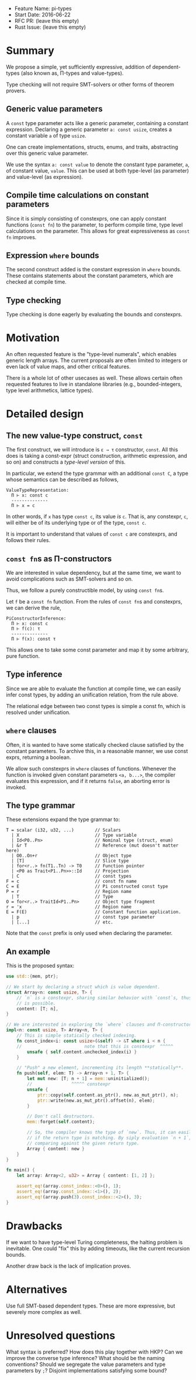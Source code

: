 - Feature Name: pi-types
- Start Date: 2016-06-22
- RFC PR: (leave this empty)
- Rust Issue: (leave this empty)

# Summary
[summary]: #summary

We propose a simple, yet sufficiently expressive, addition of dependent-types
(also known as, Π-types and value-types).

Type checking will not require SMT-solvers or other forms of theorem provers.

## Generic value parameters

A `const` type parameter acts like a generic parameter, containing a constant
expression. Declaring a generic parameter `a: const usize`, creates a constant
variable `a` of type `usize`.

One can create implementations, structs, enums, and traits, abstracting over
this generic value parameter.

We use the syntax `a: const value` to denote the constant type parameter, `a`,
of constant value, `value`.  This can be used at both type-level (as parameter)
and value-level (as expression).

## Compile time calculations on constant parameters

Since it is simply consisting of constexprs, one can apply constant functions
(`const fn`) to the parameter, to perform compile time, type level calculations
on the parameter. This allows for great expressiveness as `const fn` improves.

## Expression `where` bounds

The second construct added is the constant expression in `where` bounds. These
contains statements about the constant parameters, which are checked at compile
time.

## Type checking

Type checking is done eagerly by evaluating the bounds and constexprs.

# Motivation
[motivation]: #motivation

An often requested feature is the "type-level numerals", which enables generic
length arrays. The current proposals are often limited to integers or even lack
of value maps, and other critical features.

There is a whole lot of other usecases as well. These allows certain often
requested features to live in standalone libraries (e.g., bounded-integers,
type level arithmetics, lattice types).

# Detailed design
[design]: #detailed-design

## The new value-type construct, `const`

The first construct, we will introduce is `ε → τ` constructor, `const`. All this
does is taking a const-expr (struct construction, arithmetic expression, and so
on) and constructs a _type-level version_ of this.

In particular, we extend the type grammar with an additional `const C`, a type
whose semantics can be described as follows,

    ValueTypeRepresentation:
      Π ⊢ x: const c
      --------------
      Π ⊢ x = c

In other words, if `x` has type `const c`, its value _is_ `c`. That is, any
constexpr, `c`, will either be of its underlying type or of the type, `const
c`.

It is important to understand that values of `const c` are constexprs, and
follows their rules.

## `const fn`s as Π-constructors

We are interested in value dependency, but at the same time, we want to avoid
complications such as SMT-solvers and so on.

Thus, we follow a purely constructible model, by using `const fn`s.

Let `f` be a `const fn` function. From the rules of `const fn`s and constexprs,
we can derive the rule,

    PiConstructorInference:
      Π ⊢ x: const c
      Π ⊢ f(c): τ
      --------------
      Π ⊢ f(x): const τ

This allows one to take some const parameter and map it by some arbitrary, pure
function.

## Type inference

Since we are able to evaluate the function at compile time, we can easily infer
const types, by adding an unification relation, from the rule above.

The relational edge between two const types is simple a const fn, which is
resolved under unification.

## `where` clauses

Often, it is wanted to have some statically checked clause satisfied by the
constant parameters. To archive this, in a reasonable manner, we use const
exprs, returning a boolean.

We allow such constexprs in `where` clauses of functions. Whenever the
function is invoked given constant parameters `<a, b...>`, the compiler
evaluates this expression, and if it returns `false`, an aborting error is
invoked.

## The type grammar

These extensions expand the type grammar to:

    T = scalar (i32, u32, ...)        // Scalars
      | X                             // Type variable
      | Id<P0..Pn>                    // Nominal type (struct, enum)
      | &r T                          // Reference (mut doesn't matter here)
      | O0..On+r                      // Object type
      | [T]                           // Slice type
      | for<r..> fn(T1..Tn) -> T0     // Function pointer
      | <P0 as Trait<P1..Pn>>::Id     // Projection
      | C                             // const types
    F = c                             // const fn name
    C = E                             // Pi constructed const type
    P = r                             // Region name
      | T                             // Type
    O = for<r..> TraitId<P1..Pn>      // Object type fragment
    r = 'x                            // Region name
    E = F(E)                          // Constant function application.
      | p                             // const type parameter
      | [...]                         // etc.

Note that the `const` prefix is only used when declaring the parameter.

## An example

This is the proposed syntax:

```rust
use std::{mem, ptr};

// We start by declaring a struct which is value dependent.
struct Array<n: const usize, T> {
    // `n` is a constexpr, sharing similar behavior with `const`s, thus this
    // is possible.
    content: [T; n],
}

// We are interested in exploring the `where` clauses and Π-constructors:
impl<n: const usize, T> Array<n, T> {
    // This is simple statically checked indexing.
    fn const_index<i: const usize>(&self) -> &T where i < n {
    //                        note that this is constexpr  ^^^^^
        unsafe { self.content.unchecked_index(i) }
    }

    // "Push" a new element, incrementing its length **statically**.
    fn push(self, elem: T) -> Array<n + 1, T> {
        let mut new: [T; n + 1] = mem::uninitialized();
        //               ^^^^^ constexpr
        unsafe {
            ptr::copy(self.content.as_ptr(), new.as_mut_ptr(), n);
            ptr::write(new.as_mut_ptr().offset(n), elem);
        }

        // Don't call destructors.
        mem::forget(self.content);

        // So, the compiler knows the type of `new`. Thus, it can easily check
        // if the return type is matching. By siply evaluation `n + 1`, then
        // comparing against the given return type.
        Array { content: new }
    }
}

fn main() {
    let array: Array<2, u32> = Array { content: [1, 2] };

    assert_eq!(array.const_index::<0>(), 1);
    assert_eq!(array.const_index::<1>(), 2);
    assert_eq!(array.push(3).const_index::<2>(), 3);
}
```

# Drawbacks
[drawbacks]: #drawbacks

If we want to have type-level Turing completeness, the halting problem is
inevitable. One could "fix" this by adding timeouts, like the current recursion
bounds.

Another draw back is the lack of implication proves.

# Alternatives
[alternatives]: #alternatives

Use full SMT-based dependent types. These are more expressive, but severely
more complex as well.

# Unresolved questions
[unresolved]: #unresolved-questions

What syntax is preferred? How does this play together with HKP? Can we improve
the converse type inference? What should be the naming conventions? Should we
segregate the value parameters and type parameters by `;`? Disjoint
implementations satisfying some bound?

